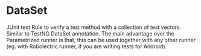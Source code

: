 DataSet
=======

JUnit test Rule to verify a test method with a collection of test vectors. Similar to TestNG DataSet annotation. The main advantage over the Parametrized runner is that, this can be used together with any other runner (eg. with Robolectric runner, if you are writing tests for Android).
